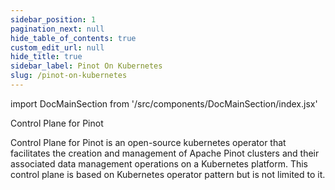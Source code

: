 ```yaml
---
sidebar_position: 1
pagination_next: null
hide_table_of_contents: true
custom_edit_url: null
hide_title: true
sidebar_label: Pinot On Kubernetes
slug: /pinot-on-kubernetes
---
```


import DocMainSection from '/src/components/DocMainSection/index.jsx'

<DocMainSection>

Control Plane for <Purple>Pinot</Purple>

Control Plane for Pinot is an open-source kubernetes operator that facilitates the creation and management of Apache Pinot clusters and their associated data management operations on a Kubernetes platform. This control plane is based on Kubernetes operator pattern but is not limited to it.

</DocMainSection>

